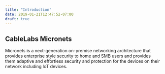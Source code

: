 ```yaml
---
title: "Introduction"
date: 2019-01-21T12:47:52-07:00
draft: true
---
```


## CableLabs Micronets
Micronets is a next-generation on-premise networking architecture that provides
enterprise style security to home and SMB users and provides them  adaptive and
effortless security and protection for the devices on their network including
IoT devices.
